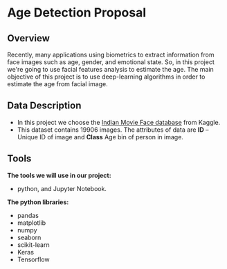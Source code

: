 # Age Detection Proposal

## Overview

Recently, many applications using biometrics to extract information from face images such as age, gender, and emotional state. 
So, in this project we're going to use facial features analysis to estimate the age. The main objective of this project is to use deep-learning algorithms in order to estimate the age from facial image.

## Data Description
- In this project we choose the [Indian Movie Face database](https://www.kaggle.com/arashnic/faces-age-detection-dataset) from Kaggle.
- This dataset contains 19906 images. The attributes of data are **ID** – Unique ID of image and **Class**  Age bin of person in image.
## Tools
**The tools we will use in our project:**
- python, and Jupyter Notebook.

**The python libraries:**
- pandas
- matplotlib
- numpy
- seaborn
- scikit-learn
- Keras
- Tensorflow
